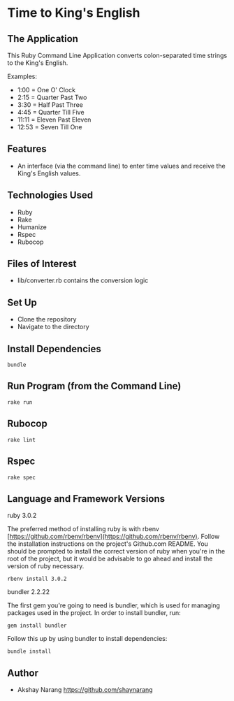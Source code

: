 # Time to King's English

## The Application
This Ruby Command Line Application converts colon-separated time strings to the King's English.

Examples:
- 1:00 = One O' Clock
- 2:15 = Quarter Past Two
- 3:30 = Half Past Three
- 4:45 = Quarter Till Five
- 11:11 = Eleven Past Eleven
- 12:53 = Seven Till One

## Features
- An interface (via the command line) to enter time values and receive the King's English values.

## Technologies Used
- Ruby
- Rake
- Humanize
- Rspec
- Rubocop

## Files of Interest
- lib/converter.rb contains the conversion logic

## Set Up
- Clone the repository
- Navigate to the directory

## Install Dependencies
```
bundle
```

## Run Program (from the Command Line)
```
rake run
```

## Rubocop
```
rake lint
```

## Rspec
```
rake spec
```

## Language and Framework Versions

ruby 3.0.2

The preferred method of installing ruby is with rbenv [https://github.com/rbenv/rbenv](https://github.com/rbenv/rbenv).
Follow the installation instructions on the project's Github.com README. You should be prompted to install the correct
version of ruby when you're in the root of the project, but it would be advisable to go ahead and install the version
of ruby necessary.

```
rbenv install 3.0.2
```

bundler 2.2.22

The first gem you're going to need is bundler, which is used for managing packages used in the project. In order to
install bundler, run:

```
gem install bundler
```

Follow this up by using bundler to install dependencies:

```
bundle install
```

## Author
- Akshay Narang <https://github.com/shaynarang>
